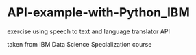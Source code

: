 # API-example-with-Python_IBM
exercise using speech to text and language translator API

taken from IBM Data Science Specialization course 
